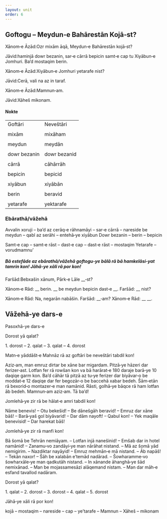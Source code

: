 ```yaml
---
layout: unit
order: 6
---
```






## Goftogu – Meydun‐e Bahārestān Kojā‐st?

Xānom‐e Āzād:Ozr mixām āqā, Meydun‐e Bahārestān kojā‐st?

Jāvid:haminjā dowr bezanin, sar‐e cārrā bepicin samt‐e cap tu Xiyābun‐e Jomhuri. Ba’d mostaqim berin.

Xānom‐e Āzād:Xiyābun‐e Jomhuri yetarafe nist?

Jāvid:Cerā, vali na az in taraf.

Xānom‐e Āzād:Mamnun‐am.

Jāvid:Xāheš mikonam.

#### Nokte

|              |              |
|------------|------------ |
| Goftāri      | Neveštāri    |
|              |              |
| mixām        | mixāham      |
|              |              |
| meydun       | meydān       |
|              |              |
| dowr bezanin | dowr bezanid |
|              |              |
| cārrā        | cāhārrāh     |
|              |              |
| bepicin      | bepicid      |
|              |              |
| xiyābun      | xiyābān      |
|              |              |
| berin        | beravid      |
|              |              |
| yetarafe     | yektarafe    |

### Ebārathā/vāžehā

Avvalin xoruji – ba’d az cerāq‐e rāhnamāyi – sar‐e cārrā – nareside be meydun – qabl az serāhi – entehā‐ye xiyābun Dowr bezanin – berin – bepicin

Samt‐e cap – samt‐e rāst – dast‐e cap – dast‐e rāst – mostaqim Yetarafe – vorudmamnu’

##### Bā estefāde az ebārathā/vāžehā goftogu‐ye bālā rā bā hamkelāsi‐yat tamrin kon! Jāhā‐ye xāli rā por kon!

Faršād:Bebxašin xānum, Pārk‐e Lāle \_\_‐st?

Xānom‐e Rād: \_\_ berin. \_\_ be meydun bepicin dast‐e \_\_. Faršād: \_\_ nist?

Xānom‐e Rād: Na, negarān nabāšin. Faršād: \_\_‐am? Xānom‐e Rād: \_\_ \_\_.

## Vāžehā-ye dars-e 

Pasoxhā-ye dars-e 

Dorost yā qalat?

1\. dorost – 2. qalat – 3. qalat – 4. dorost

Matn‐e yāddāšt‐e Mahnāz rā az goftāri be neveštāri tabdil kon!

Aziz‐am, man emruz dirtar be xāne bar migardam. Pitzā‐ye hāzeri dar ferizer‐ast. Lotfan fer rā rowšan kon va bā harārat‐e 180 daraje barā‐ye 10 daqiqe garm kon. Ba’d cāhār tā pitzā az tu‐ye ferizer dar biyāvar‐o be moddat‐e 12 daqiqe dar fer begozār‐o be baccehā xabar bedeh. Šām‐etān rā bexorid‐o montazer‐e man namānid. Rāsti, golhā‐ye bāqce rā ham lotfan āb bedeh. Mamnun‐am aziz‐am. Tā ba’d!

Jomlehā‐ye zir rā be hālat‐e amri tabdil kon!

Nāme benevis! – Otu bekešid! – Be dānešgāh beravid! – Emruz dar xāne bāš! – Barā‐yaš gol biyāvarid! – Dar dām nayoft! – Qabul kon! – Yek maqāle benevisid! – Dar harekat bāš!

Jomlehā‐ye zir rā manfi kon!

Bā šomā be Tehrān nemiāyam. – Lotfan injā nanešinid! – Emšab dar in hotel namānid! – Zanamu‐vo zandāyi‐ye man nārāhat nistand. – Mā az šomā yād nemigirim. – Nazdiktar nayāyid! – Emruz mehmān‐e mā nistand. – Āb napāš! – Tekān naxor! – Šāh be xalabān e’temād nadārad. – Šowharamme‐vo šowharxāle‐ye man qadkutāh nistand. – In xānande āhanghā‐ye šād nemixānad. – Man be mojassamesāzi alāqemand nistam. – Man dar māh‐e esfand tavallod nadāram.

Dorost yā qalat?

1\. qalat – 2. dorost – 3. dorost – 4. qalat – 5. dorost

Jāhā‐ye xāli rā por kon!

kojā – mostaqim – nareside – cap – ye’tarafe – Mamnun – Xāheš – mikonam

